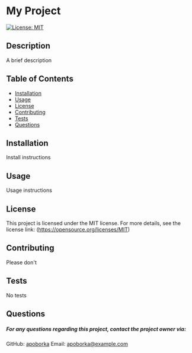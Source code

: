 
  # My Project
  [![License: MIT](https://img.shields.io/badge/License-MIT-yellow.svg)](https://opensource.org/licenses/MIT)

  ## Description
  A brief description

  ## Table of Contents
  - [Installation](#installation)
  - [Usage](#usage)
  - [License](#license)
  - [Contributing](#contributing)
  - [Tests](#tests)
  - [Questions](#questions)

  ## Installation
  Install instructions

  ## Usage
  Usage instructions

  ## License
  This project is licensed under the MIT license. For more details, see the license link: (https://opensource.org/licenses/MIT)

  ## Contributing
  Please don't

  ## Tests
  No tests

  ## Questions
##### For any questions regarding this project, contact the project owner via: 
  GitHub: [apoborka](https://github.com/apoborka)
  Email: apoborka@example.com
  